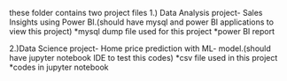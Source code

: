 these folder contains two project files 
1.) Data Analysis project- Sales Insights using Power BI.(should have mysql and power BI applications to view this project)
*mysql dump file used for this project
*power BI report

2.)Data Science project-  Home price prediction with ML- model.(should have jupyter notebook IDE to test this codes)
*csv file used in this project
*codes in jupyter notebook

